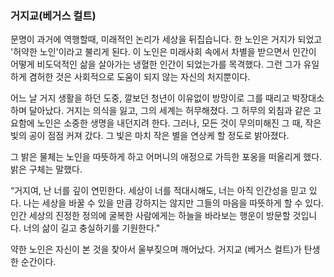 ### 거지교(베거스 컬트)

문명이 과거에 역행할때, 미래적인 논리가 세상을 뒤집습니다. 한 노인은 거지가 되었고 '허약한 노인'이라고 불리게 된다. 이 노인은 미래사회 속에서 차별을 받으면서 인간이 어떻게 비도덕적인 삶을 살아가는 냉혈한 인간이 되었는가를 목격했다. 그런 그가 유일하게 겸허한 것은 사회적으로 도움이 되지 않는 자신의 처지뿐이다.

어느 날 거지 생활을 하던 도중, 깔보던 청년이 이유없이 방망이로 그를 때리고 박장대소하며 달아났다. 거지는 의식을 잃고, 그의 세계는 허무해졌다. 그 허무의 외침과 같은 고요함에 노인은 소중한 생명을 내던지려 한다. 그러나, 모든 것이 무의미해진 그 때, 작은 빛의 공이 점점 커져 갔다. 그 빛은 마치 작은 별을 연상케 할 정도로 밝아졌다.

그 밝은 물체는 노인을 따뜻하게 하고 어머니의 애정으로 가득한 포옹을 떠올리게 했다. 밝은 구체는 말했다.

“거지여, 난 너를 깊이 연민한다. 세상이 너를 적대시해도, 너는 아직 인간성을 믿고 있다. 나는 세상을 바꿀 수 있을 만큼 강하지는 않지만 그들의 마음을 따뜻하게 할 수 있다. 인간 세상의 진정한 정의에 굴복한 사람에게는 하늘을 바라보는 행운이 방문할 것입니다. 너의 삶이 길고 충실하기를 기원한다."

약한 노인은 자신이 본 것을 찾아서 울부짖으며 깨어났다. 거지교 (베거스 컬트)가 탄생한 순간이다.
